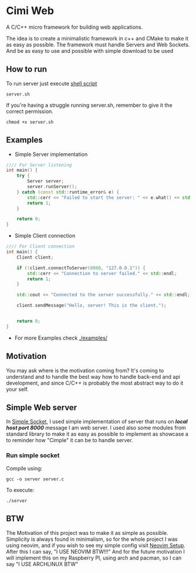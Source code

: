 # Cimi Web
A C/C++ micro framework for building web applications.

The idea is to create a minimalistic framework in c++ and CMake to make it as easy as possible.
The framework must handle Servers and Web Sockets.
And be as easy to use and possible with simple download to be used

## How to run
To run server just execute [shell script](https://github.com/Yggdrasill501/cimi-web/blob/main/server.sh)
```
server.sh
```
If you're having a struggle running server.sh, remember to give it the correct permission.
```
chmod +x server.sh
```
## Examples 
- Simple Server implementation
```c++
//// For Server listening
int main() {
    try {
        Server server;
        server.runServer();
    } catch (const std::runtime_error& e) {
        std::cerr << "Failed to start the server: " << e.what() << std::endl;
        return 1;
    }

    return 0;
}
```

- Simple Client connection
```c++
//// For Client connection
int main() {
    Client client;

    if (!client.connectToServer(8080, "127.0.0.1")) {
        std::cerr << "Connection to server failed." << std::endl;
        return 1;
    }

    std::cout << "Connected to the server successfully." << std::endl;

    client.sendMessage("Hello, server! This is the client.");


    return 0;
}
```

- For more Examples check [./examples/](https://github.com/Yggdrasill501/cimi-web/tree/main/examples)

## Motivation
You may ask where is the motivation coming from?
It's coming to understand and to handle the best way how to handle back-end and api development,
and since C/C++ is probably the most abstract way to do it your self.

## Simple Web server
In [Simple Socket](https://github.com/Yggdrasill501/cimi-web/blob/main/simple_websocket/simple_socket.c), 
I used simple implementation of server that runs on ***local host port 8000*** message I am web server.
I used also some modules from standard library to make it as easy as possible to implement as showcase a to 
reminder how "Cimple" it can be to handle server. 

### Run simple socket
Compile using:
```
gcc -o server server.c
```

To execute:
```
./server
```

## BTW
The Motivation of this project was to make it as simple as possible. 
Simplicity is always found in minimalism, 
so for the whole project I was using neovim,
and if you wish to see my simple config visit [Neovim Setup](https://github.com/Yggdrasill501/yggdrasill501_nvim_setup).
After this I can say, "I USE NEOVIM BTW!!!"
And for the future motivation I will implement this on my Raspberry PI, using arch and pacman, so I can say "I USE ARCHLINUX BTW"
